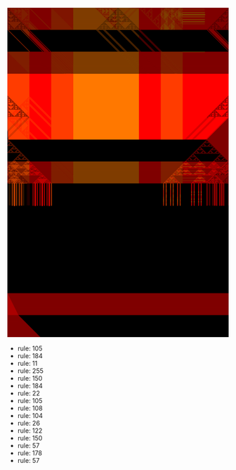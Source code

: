 ![photo](./output.png) 
 * rule: 105
* rule: 184
* rule: 11
* rule: 255
* rule: 150
* rule: 184
* rule: 22
* rule: 105
* rule: 108
* rule: 104
* rule: 26
* rule: 122
* rule: 150
* rule: 57
* rule: 178
* rule: 57
